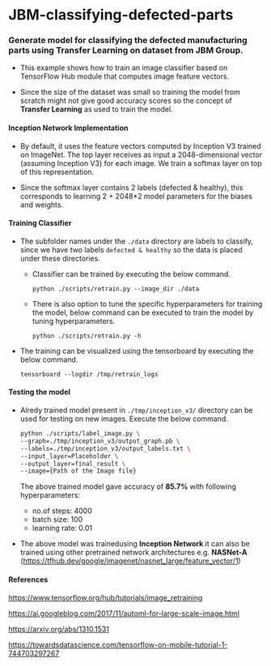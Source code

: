 # JBM-classifying-defected-parts
### Generate model for classifying the defected manufacturing parts using Transfer Learning on dataset from JBM Group.

- This example shows how to train an image classifier based on TensorFlow Hub module that computes image feature vectors. 

- Since the size of the dataset was small so training the model from scratch might not give good accuracy scores so the concept of **Transfer Learning** as used to train the model.

#### Inception Network Implementation
- By default, it uses the feature vectors computed by Inception V3 trained on ImageNet. The top layer receives as input a 2048-dimensional vector (assuming Inception V3) for each image. We train a softmax layer on top of this
representation. 

- Since the softmax layer contains 2 labels (defected & healthy), this corresponds to learning 2 + 2048*2 model parameters for the biases and weights.

#### Training Classifier
- The subfolder names under the ```./data``` directory are labels to classify, since we have two labels ```defected & healthy``` so the data is placed under these directories. 

  - Classifier can be trained by executing the below command.

    ```python ./scripts/retrain.py --image_dir ./data``` 
  
  - There is also option to tune the specific hyperparameters for training the model, below command can be executed to train the model by tuning hyperparameters.
  
    ```python ./scripts/retrain.py -h```
- The training can be visualized using the tensorboard by executing the below command.

  ```tensorboard --logdir /tmp/retrain_logs```
    
#### Testing the model

- Alredy trained model present in ```./tmp/inception_v3/``` directory can be used for testing on new images. Execute the below command.

  ```bash
  python ./scripts/label_image.py \
  --graph=./tmp/inception_v3/output_graph.pb \
  --labels=./tmp/inception_v3/output_labels.txt \
  --input_layer=Placeholder \
  --output_layer=final_result \
  --image={Path of the Image file}
  ```
  
  The above trained model gave accuracy of **85.7%** with following hyperparameters:
  
    - no.of steps: 4000
    - batch size: 100
    - learning rate: 0.01

- The above model was trainedusing **Inception Network** it can also be trained using other pretrained network architectures e.g. **NASNet-A** (https://tfhub.dev/google/imagenet/nasnet_large/feature_vector/1)

#### References

   https://www.tensorflow.org/hub/tutorials/image_retraining

   https://ai.googleblog.com/2017/11/automl-for-large-scale-image.html

   https://arxiv.org/abs/1310.1531

   https://towardsdatascience.com/tensorflow-on-mobile-tutorial-1-744703297267

